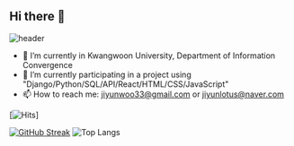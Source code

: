 ## Hi there 👋

<!--
- 🔭 I’m currently working on ...
- 🌱 I’m currently learning ...
- 👯 I’m looking to collaborate on ...
- 🤔 I’m looking for help with ...
- 💬 Ask me about ...
- 📫 How to reach me: ...
- 😄 Pronouns: ...
- ⚡ Fun fact: ...
-->

![header](https://capsule-render.vercel.app/api?type=waving&height=180&color=gradient&text=Welcome%20to%20Jiyun's%20Github&fontSize=40&animation=fadeIn)

- 🔭 I’m currently in Kwangwoon University, Department of Information Convergence
- 🌱 I’m currently participating in a project using "Django/Python/SQL/API/React/HTML/CSS/JavaScript"
- 📫 How to reach me: jiyunwoo33@gmail.com or jiyunlotus@naver.com

[![Hits](https://hits.seeyoufarm.com/api/count/incr/badge.svg?url=https%3A%2F%2Fgithub.com%2Fjiyunwoo02&count_bg=%235AB2D9&title_bg=%23555555&icon=&icon_color=%23E7E7E7&title=hits&edge_flat=false)]

[![GitHub Streak](https://streak-stats.demolab.com?user=jiyunwoo02)](https://git.io/streak-stats)
![Top Langs](https://github-readme-stats.vercel.app/api/top-langs/?username=jiyunwoo02&layout=compact)
<!--![Jiyun's GitHub stats](https://github-readme-stats.vercel.app/api?username=jiyunwoo02&show_icons=true&theme=graywhite)-->

<!-- <a href="https://github.com/ashutosh00710/github-readme-activity-graph">
    <img src="https://github-readme-activity-graph.vercel.app/graph?username=jiyunwoo02&theme=github&bg_color=20232a&hide_border=true&line=58A6FF&color=58A6FF" width=100%/>
</a> -->
